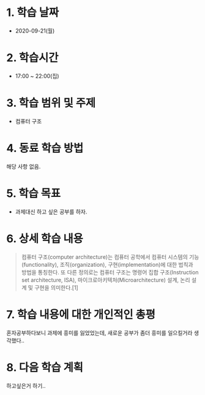 # 1. 학습 날짜

* 2020-09-21(월)

# 2. 학습시간

* 17:00 ~ 22:00(집)

# 3. 학습 범위 및 주제

* 컴퓨터 구조
    
# 4. 동료 학습 방법

해당 사항 없음.

# 5. 학습 목표
 *  과제대신 하고 싶은 공부를 하자. 

# 6. 상세 학습 내용
> 컴퓨터 구조(computer architecture)는 컴퓨터 공학에서 컴퓨터 시스템의 기능(functionality), 조직(organization), 구현(implementation)에 대한 법칙과 방법을 통칭한다. 또 다른 정의로는 컴퓨터 구조는 명령어 집합 구조(Instruction set architecture, ISA), 마이크로아키텍처(Microarchitecture) 설계, 논리 설계 및 구현을 의미한다.[1]
> 
# 7. 학습 내용에 대한 개인적인 총평
 혼자공부하다보니 과제에 흥미를 잃었었는데, 새로운 공부가 좀더 흥미를 일으킬거라 생각했다..

# 8. 다음 학습 계획
하고싶은거 하기..